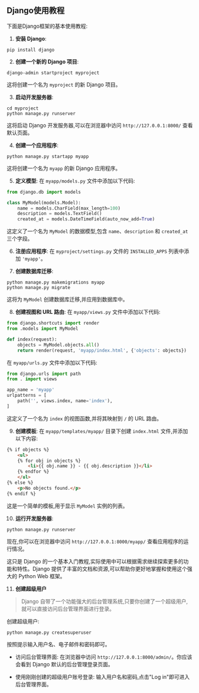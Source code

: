## Django使用教程

下面是Django框架的基本使用教程:

1. **安装 Django**:
```
pip install django
```

2. **创建一个新的 Django 项目**:
```
django-admin startproject myproject
```
这将创建一个名为 `myproject` 的新 Django 项目。

3. **启动开发服务器**:
```
cd myproject
python manage.py runserver
```
这将启动 Django 开发服务器,可以在浏览器中访问 `http://127.0.0.1:8000/` 查看默认页面。

4. **创建一个应用程序**:
```
python manage.py startapp myapp
```
这将创建一个名为 `myapp` 的新 Django 应用程序。

5. **定义模型**:
在 `myapp/models.py` 文件中添加以下代码:
```python
from django.db import models

class MyModel(models.Model):
    name = models.CharField(max_length=100)
    description = models.TextField()
    created_at = models.DateTimeField(auto_now_add=True)
```
这定义了一个名为 `MyModel` 的数据模型,包含 `name`、`description` 和 `created_at` 三个字段。

6. **注册应用程序**:
在 `myproject/settings.py` 文件的 `INSTALLED_APPS` 列表中添加 `'myapp'`。

7. **创建数据库迁移**:
```
python manage.py makemigrations myapp
python manage.py migrate
```
这将为 `MyModel` 创建数据库迁移,并应用到数据库中。

8. **创建视图和 URL 路由**:
在 `myapp/views.py` 文件中添加以下代码:
```python
from django.shortcuts import render
from .models import MyModel

def index(request):
    objects = MyModel.objects.all()
    return render(request, 'myapp/index.html', {'objects': objects})
```
在 `myapp/urls.py` 文件中添加以下代码:
```python
from django.urls import path
from . import views

app_name = 'myapp'
urlpatterns = [
    path('', views.index, name='index'),
]
```
这定义了一个名为 `index` 的视图函数,并将其映射到 `/` 的 URL 路由。

9. **创建模板**:
在 `myapp/templates/myapp/` 目录下创建 `index.html` 文件,并添加以下内容:
```html
{% if objects %}
    <ul>
    {% for obj in objects %}
        <li>{{ obj.name }} - {{ obj.description }}</li>
    {% endfor %}
    </ul>
{% else %}
    <p>No objects found.</p>
{% endif %}
```
这是一个简单的模板,用于显示 `MyModel` 实例的列表。

10. **运行开发服务器**:
```
python manage.py runserver
```
现在,你可以在浏览器中访问 `http://127.0.0.1:8000/myapp/` 查看应用程序的运行情况。

这只是 Django 的一个基本入门教程,实际使用中可以根据需求继续探索更多的功能和特性。Django 提供了丰富的文档和资源,可以帮助你更好地掌握和使用这个强大的 Python Web 框架。

11. **创建超级用户**

> Django 自带了一个功能强大的后台管理系统,只要你创建了一个超级用户,就可以直接访问后台管理界面进行登录。

创建超级用户:

```
python manage.py createsuperuser
```

按照提示输入用户名、电子邮件和密码即可。

- 访问后台管理界面:
   在浏览器中访问 `http://127.0.0.1:8000/admin/`。你应该会看到 Django 默认的后台管理登录页面。

- 使用刚刚创建的超级用户账号登录:
   输入用户名和密码,点击"Log in"即可进入后台管理界面。

